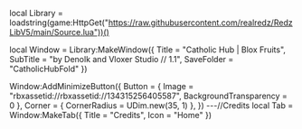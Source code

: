 local Library = loadstring(game:HttpGet("https://raw.githubusercontent.com/realredz/RedzLibV5/main/Source.lua"))()

local Window = Library:MakeWindow({
Title = "Catholic Hub | Blox Fruits",
SubTitle = "by Denolk and Vloxer Studio // 1.1",
SaveFolder = "CatholicHubFold"
})

Window:AddMinimizeButton({
Button = { Image = "rbxassetid://rbxassetid://134315256405587", BackgroundTransparency = 0 },
Corner = { CornerRadius = UDim.new(35, 1) },
})
---//Credits
local Tab = Window:MakeTab({
Title = "Credits",
Icon = "Home" 
})
